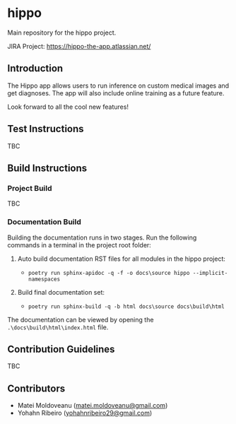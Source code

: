 # hippo

Main repository for the hippo project.

JIRA Project: https://hippo-the-app.atlassian.net/

## Introduction

The Hippo app allows users to run inference on custom medical images and get diagnoses. The app
will also include online training as a future feature.

Look forward to all the cool new features!

## Test Instructions

TBC

## Build Instructions

### Project Build

TBC

### Documentation Build

Building the documentation runs in two stages. Run the following commands in a terminal in the project root folder:

1. Auto build documentation RST files for all modules in the hippo project:

    * `poetry run sphinx-apidoc -q -f -o docs\source hippo --implicit-namespaces`

2. Build final documentation set:

    * `poetry run sphinx-build -q -b html docs\source docs\build\html`

The documentation can be viewed by opening the `.\docs\build\html\index.html` file.

## Contribution Guidelines

TBC

## Contributors

* Matei Moldoveanu (matei.moldoveanu@gmail.com)
* Yohahn Ribeiro (yohahnribeiro29@gmail.com)
